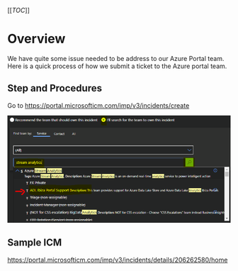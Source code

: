[[_TOC_]]
# Overview
We have quite some issue needed to be address to our Azure Portal team. 
Here is a quick process of how we submit a ticket to the Azure portal team. 

## Step and Procedures
Go to 
https://portal.microsofticm.com/imp/v3/incidents/create

![image.png](/.attachments/image-ee1f8b7f-22d8-4554-9d12-86320236c2ce.png)

## Sample ICM
https://portal.microsofticm.com/imp/v3/incidents/details/206262580/home

